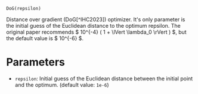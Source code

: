 ```
DoG(repsilon)
```

Distance over gradient (DoG[^IHC2023]) optimizer. It's only parameter is the initial guess of the Euclidean distance to the optimum repsilon. The original paper recommends $ 10^{-4} ( 1 + \lVert \lambda_0 \rVert ) $, but the default value is $ 10^{-6} $.

# Parameters

  * `repsilon`: Initial guess of the Euclidean distance between the initial point and the optimum. (default value: `1e-6`)
